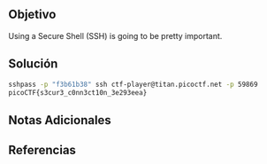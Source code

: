 ## Objetivo
Using a Secure Shell (SSH) is going to be pretty important.

## Solución
```bash
sshpass -p "f3b61b38" ssh ctf-player@titan.picoctf.net -p 59869
picoCTF{s3cur3_c0nn3ct10n_3e293eea}
```

## Notas Adicionales


## Referencias
